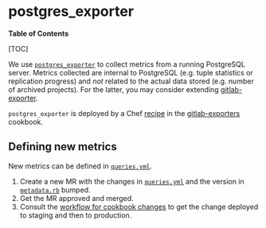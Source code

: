 # postgres_exporter

**Table of Contents**

[TOC]

We use [`postgres_exporter`](https://github.com/wrouesnel/postgres_exporter) to collect metrics
from a running PostgreSQL server. Metrics collected are internal to PostgreSQL (e.g. tuple statistics
or replication progress) and _not_ related to the actual data stored (e.g. number of archived projects).
For the latter, you may consider extending [gitlab-exporter](https://gitlab.com/gitlab-org/gitlab-exporter).

`postgres_exporter` is deployed by a Chef [recipe](https://gitlab.com/gitlab-cookbooks/gitlab-exporters/-/blob/master/recipes/postgres_exporter.rb)
in the [gitlab-exporters](https://gitlab.com/gitlab-cookbooks/gitlab-exporters) cookbook.

## Defining new metrics

New metrics can be defined in [`queries.yml`](https://gitlab.com/gitlab-cookbooks/gitlab-exporters/-/blob/master/files/default/postgres_exporter/queries.yaml).

1. Create a new MR with the changes in [`queries.yml`](https://gitlab.com/gitlab-cookbooks/gitlab-exporters/-/blob/master/files/default/postgres_exporter/queries.yaml) and the version
  in [`metadata.rb`](https://gitlab.com/gitlab-cookbooks/gitlab-exporters/-/blob/master/metadata.rb) bumped.
1. Get the MR approved and merged.
1. Consult the [workflow for cookbook changes](https://ops.gitlab.net/gitlab-cookbooks/chef-repo/-/blob/f29a0138a95895711777245ec431222093115b97/README.md#workflow-for-cookbook-changes)
  to get the change deployed to staging and then to production.
